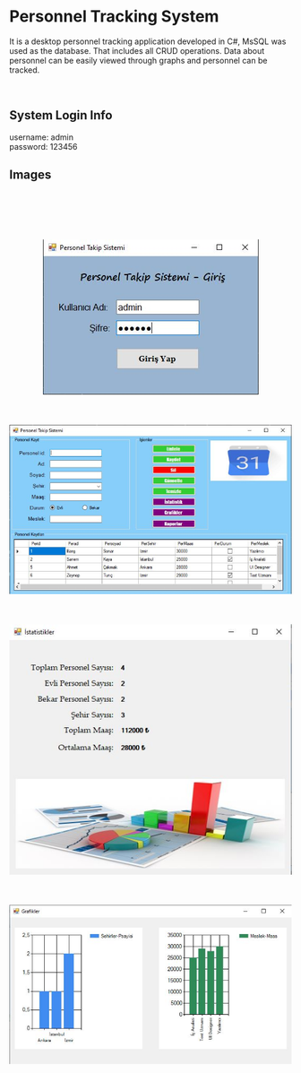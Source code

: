 <h1>Personnel Tracking System</h1>
<p>It is a desktop personnel tracking application developed in C#, MsSQL was used as the database. That includes all CRUD operations. 
   Data about personnel can be easily viewed through graphs and personnel can be tracked.  </p>
   
<br/>   

<h2>System Login Info</h2>
<p>username: admin <br/> password: 123456</p>
<h2>Images</h2>

<br/>  

<div align="center">
<br/><br/><br/><br/>
<img src="images/1.JPG"/>
<br/><br/><br/><br/>
<img src="images/2.JPG"/>
<br/><br/><br/><br/>   
<img src="images/3.JPG"/>
<br/><br/><br/><br/>
<img src="images/4.JPG"/>
<br/><br/><br/><br/>
</div>


   
